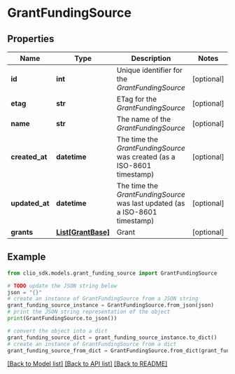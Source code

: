 # GrantFundingSource


## Properties

Name | Type | Description | Notes
------------ | ------------- | ------------- | -------------
**id** | **int** | Unique identifier for the *GrantFundingSource* | [optional] 
**etag** | **str** | ETag for the *GrantFundingSource* | [optional] 
**name** | **str** | The name of the *GrantFundingSource* | [optional] 
**created_at** | **datetime** | The time the *GrantFundingSource* was created (as a ISO-8601 timestamp) | [optional] 
**updated_at** | **datetime** | The time the *GrantFundingSource* was last updated (as a ISO-8601 timestamp) | [optional] 
**grants** | [**List[GrantBase]**](GrantBase.md) | Grant | [optional] 

## Example

```python
from clio_sdk.models.grant_funding_source import GrantFundingSource

# TODO update the JSON string below
json = "{}"
# create an instance of GrantFundingSource from a JSON string
grant_funding_source_instance = GrantFundingSource.from_json(json)
# print the JSON string representation of the object
print(GrantFundingSource.to_json())

# convert the object into a dict
grant_funding_source_dict = grant_funding_source_instance.to_dict()
# create an instance of GrantFundingSource from a dict
grant_funding_source_from_dict = GrantFundingSource.from_dict(grant_funding_source_dict)
```
[[Back to Model list]](../README.md#documentation-for-models) [[Back to API list]](../README.md#documentation-for-api-endpoints) [[Back to README]](../README.md)


